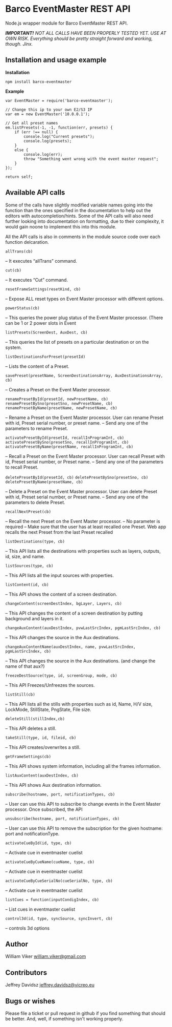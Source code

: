 
# Barco EventMaster REST API
Node.js wrapper module for Barco EventMaster REST API.

***IMPORTANT!** NOT ALL CALLS HAVE BEEN PROPERLY TESTED YET. USE AT OWN RISK. Everything should be pretty straight forward and working, though. Jinx.*

## Installation and usage example
**Installation**
```
npm install barco-eventmaster
```
**Example**
```
var EventMaster = require('barco-eventmaster');

// Change this ip to your own E2/S3 IP
var em = new EventMaster('10.0.0.1');

// Get all preset names
em.listPresets(-1, -1, function(err, presets) {
	if (err !== null) {
		console.log("Current presets");
		console.log(presets);
	}
	else {
		console.log(err);
		throw "Something went wrong with the event master request";
	}
});

return self;
```
## Available API calls
Some of the calls have slightly modified variable names going into the function than the ones specified in the documentation to help out the editors with autocompletion/hints. Some of the API calls will also need further looking into documentation on formatting, due to their complexity, it would gain noone to implement this into this module.

All the API calls is also in comments in the module source code over each function delcaration.

`allTrans(cb)`

 – It executes “allTrans” command.

`cut(cb)`

 – It executes “Cut” command.

`resetFrameSettings(resetKind, cb)`

 – Expose ALL reset types on Event Master processor with different options.

`powerStatus(cb)`

 – This queries the power plug status of the Event Master processor. (There can be 1 or 2 power slots in Event

`listPresets(ScreenDest, AuxDest, cb)`

 – This queries the list of presets on a particular destination or on the system.

`listDestinationsForPreset(presetId)`

 – Lists the content of a Preset.

`savePreset(presetName, ScreenDestinationsArray, AuxDestinationsArray, cb)`

 – Creates a Preset on the Event Master processor.

`renamePresetById(presetId, newPresetName, cb)`
`renamePresetBySno(presetSno, newPresetName, cb)`
`renamePresetByName(presetName, newPresetName, cb)`

 – Rename a Preset on the Event Master processor. User can rename Preset with id, Preset serial number, or preset name. – Send any one of the parameters to rename Preset.

`activatePresetById(presetId, recallInProgramInt, cb)`
`activatePresetBySno(presetSno, recallInProgramInt, cb)`
`activatePresetByName(presetName, recallInProgramInt, cb)`

 – Recall a Preset on the Event Master processor. User can recall Preset with id, Preset serial number, or Preset name. – Send any one of the parameters to recall Preset.

`deletePresetById(presetId, cb)`
`deletePresetBySno(presetSno, cb)`
`deletePresetByName(presetName, cb)`

 – Delete a Preset on the Event Master processor. User can delete Preset with id, Preset serial number, or Preset name. – Send any one of the parameters to delete Preset.

`recallNextPreset(cb)`

 – Recall the next Preset on the Event Master processor. – No parameter is required – Make sure that the user has at least recalled one Preset. Web app recalls the next Preset from the last Preset recalled

`listDestinations(type, cb)`

 – This API lists all the destinations with properties such as layers, outputs, id, size, and name.

`listSources(type, cb)`

 – This API lists all the input sources with properties.

`listContent(id, cb)`

 – This API shows the content of a screen destination.

`changeContent(screenDestIndex, bgLayer, Layers, cb)`

 – This API changes the content of a screen destination by putting background and layers in it.

`changeAuxContent(auxDestIndex, pvwLastSrcIndex, pgmLastSrcIndex, cb)`

 – This API changes the source in the Aux destinations.

`changeAuxContentName(auxDestIndex, name, pvwLastSrcIndex, pgmLastSrcIndex, cb)`

 – This API changes the source in the Aux destinations. (and change the name of that aux?)

`freezeDestSource(type, id, screenGroup, mode, cb)`

 – This API Freezes/Unfreezes the sources.

`listStill(cb)`

 – This API lists all the stills with properties such as id, Name, H/V size, LockMode, StillState, PngState, File size.

`deleteStill(stillIndex,cb)`

 – This API deletes a still.

`takeStill(type, id, fileid, cb)`

 – This API creates/overwrites a still.

`getFrameSettings(cb)`

 – This API shows system information, including all the frames information.

`listAuxContent(auxDestIndex, cb)`

 – This API shows Aux destination information.

`subscribe(hostname, port, notificationTypes, cb)`

 – User can use this API to subscribe to change events in the Event Master processor. Once subscribed, the API

`unsubscribe(hostname, port, notificationTypes, cb)`

 – User can use this API to remove the subscription for the given hostname: port and notificationType.

`activateCueById(id, type, cb)`

 – Activate cue in eventmaster cuelist

`activateCueByCueName(cueName, type, cb)`

 – Activate cue in eventmaster cuelist

`activateCueByCueSerialNo(cueSerialNo, type, cb)`

 – Activate cue in eventmaster cuelist

`listCues = function(inputCondigIndex, cb)`

 – List cues in eventmaster cuelist

`control3d(id, type, syncSource, syncInvert, cb)`

 – controls 3d options

## Author
William Viker 
<william.viker@gmail.com>

## Contributors
Jeffrey Davidsz 
<jeffrey.davidsz@vicreo.eu>

## Bugs or wishes
Please file a ticket or pull request in github if you find something that should be better. And, well, if something isn't working properly.
